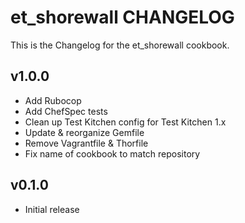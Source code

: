 et_shorewall CHANGELOG
======================
This is the Changelog for the et_shorewall cookbook.

v1.0.0
------
* Add Rubocop
* Add ChefSpec tests
* Clean up Test Kitchen config for Test Kitchen 1.x
* Update & reorganize Gemfile
* Remove Vagrantfile & Thorfile
* Fix name of cookbook to match repository

v0.1.0
------
* Initial release
